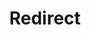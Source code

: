 ﻿---
layout: src/layouts/Redirect.astro
title: Redirect
redirect: https://yamldoc.liuyan.wang/docs/infrastructure/workers/worker-pools
pubDate:  2023-01-01
navSearch: false
navSitemap: false
navMenu: false
---
